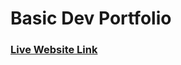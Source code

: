 
<h1>Basic Dev Portfolio</h1>
<h3><a href="https://t4sn33m-s4h4t.github.io/PH-Assignment-1/">Live Website Link</a></h3>
